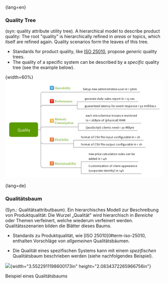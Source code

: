 {lang=en}
### Quality Tree

(syn: quality attribute utility tree).
A hierarchical model to describe product quality:
The root "quality" is hierarchically refined in _areas_ or topics, which itself are refined again. Quality scenarios form the leaves of this tree.

  * Standards for product quality, like [ISO 25010](#term-iso-25010), propose _generic_ quality trees.
  * The quality of a specific system can be described by a _specific_ quality tree (see the example below).

  {width=60%}  
  ![Sample Quality Tree](images/QualityTree.png)


{lang=de}
### Qualitätsbaum

(Syn.: Qualitätsattributbaum). Ein hierarchisches Modell zur
Beschreibung von Produktqualität: Die Wurzel „Qualität" wird
hierarchisch in *Bereiche* oder Themen verfeinert, welche wiederum
verfeinert werden. Qualitätsszenarien bilden die Blätter dieses Baums.

-   Standards zu Produktqualität, wie \[ISO 25010\](#term-iso-25010,
    enthalten Vorschläge von *allgemeinen* Qualitätsbäumen.

-   Die Qualität eines spezifischen Systems kann mit einem
    *spezifischen* Qualitätsbaum beschrieben werden (siehe nachfolgendes
    Beispiel).

![](media/image13.png){width="3.5522911198600173in"
height="2.0834372265966756in"}

Beispiel eines Qualitätsbaums

